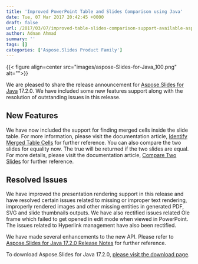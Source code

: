```yaml
---
title: 'Improved PowerPoint Table and Slides Comparison using Java'
date: Tue, 07 Mar 2017 20:42:45 +0000
draft: false
url: /2017/03/07/improved-table-slides-comparison-support-available-aspose.slides-java-17.2.0/
author: Adnan Ahmad
summary: ''
tags: []
categories: ['Aspose.Slides Product Family']
---
```




{{< figure align=center src="images/aspose-Slides-for-Java_100.png" alt="">}}


We are pleased to share the release announcement for [Aspose.Slides for Java][1] 17.2.0. We have included some new features support along with the resolution of outstanding issues in this release.

## New Features

We have now included the support for finding merged cells inside the slide table. For more information, please visit the documentation article, [Identify Merged Table Cells][2] for further reference. You can also compare the two slides for equality now. The true will be returned if the two slides are equal. For more details, please visit the documentation article, [Compare Two Slides][3] for further reference.

## Resolved Issues

We have improved the presentation rendering support in this release and have resolved certain issues related to missing or improper text rendering, improperly rendered images and other missing entities in generated PDF, SVG and slide thumbnails outputs. We have also rectified issues related Ole frame which failed to get opened in edit mode when viewed in PowerPoint. The issues related to Hyperlink management have also been rectified.

We have made several enhancements to the new API. Please refer to [Aspose.Slides for Java 17.2.0 Release Notes][4] for further reference.

To download Aspose.Slides for Java 17.2.0, [please visit the download page][5].




[1]: https://products.aspose.com/slides/java
[2]: https://docs.aspose.com/slides/java/creating-accessing-and-updating-table-in-a-slide/#identify-merge-table-cell
[3]: https://docs.aspose.com/slides/java/changing-a-slide-s-layout/#compare-two-slides
[4]: https://docs.aspose.com/slides/java/aspose-slides-for-java-17-2-0-release-notes/
[5]: https://downloads.aspose.com/slides/java





